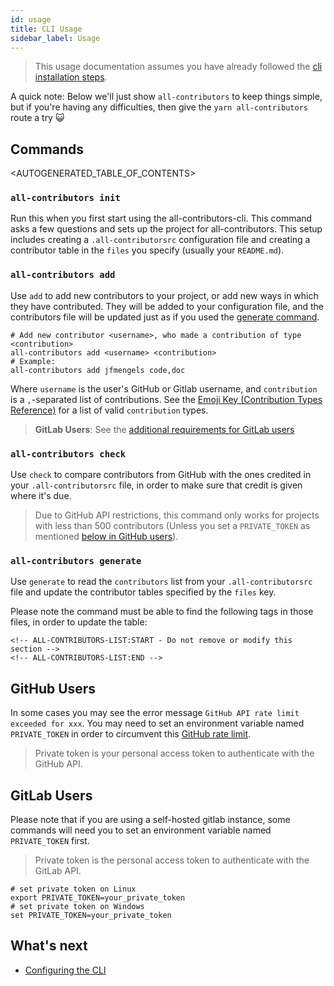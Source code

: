 ```yaml
---
id: usage
title: CLI Usage
sidebar_label: Usage
---
```


> This usage documentation assumes you have already followed the [cli installation steps](installation).

A quick note: Below we'll just show `all-contributors` to keep things simple, but if you're having any difficulties, then give the `yarn all-contributors` route a try 😺


## Commands
<AUTOGENERATED_TABLE_OF_CONTENTS>

### `all-contributors init`
Run this when you first start using the all-contributors-cli. This command asks a few questions and sets up the project for all-contributors.
This setup includes creating a `.all-contributorsrc` configuration file and creating a contributor table in the `files` you specify (usually your `README.md`).

### `all-contributors add`
Use `add` to add new contributors to your project, or add new ways in which they
have contributed. They will be added to your configuration file, and the
contributors file will be updated just as if you used the [generate command](#all-contributors-generate).

```console
# Add new contributor <username>, who made a contribution of type <contribution>
all-contributors add <username> <contribution>
# Example:
all-contributors add jfmengels code,doc
```

Where `username` is the user's GitHub or Gitlab username, and `contribution` is a
`,`-separated list of contributions. See the [Emoji Key (Contribution Types Reference)](../emoji-key)
for a list of valid `contribution` types.

> **GitLab Users**: See the [additional requirements for GitLab users](#gitlab-users)

### `all-contributors check`
Use `check` to compare contributors from GitHub with the ones credited in your
`.all-contributorsrc` file, in order to make sure that credit is given where
it's due.

> Due to GitHub API restrictions, this command only works for projects with less
> than 500 contributors (Unless you set a `PRIVATE_TOKEN` as mentioned [below in GitHub users](#github-users)).


### `all-contributors generate`
Use `generate` to read the `contributors` list from your `.all-contributorsrc` file
and update the contributor tables specified by the `files` key.

Please note the command must be able to find the following tags in those files, in order to update the table:
```
<!-- ALL-CONTRIBUTORS-LIST:START - Do not remove or modify this section -->
<!-- ALL-CONTRIBUTORS-LIST:END -->
```


## GitHub Users
In some cases you may see the error message `GitHub API rate limit exceeded for xxx`. You may need to set an environment variable named `PRIVATE_TOKEN` in order to circumvent this [GitHub rate limit](https://developer.github.com/v3/rate_limit/).

> Private token is your personal access token to authenticate with the GitHub API.


## GitLab Users
Please note that if you are using a self-hosted gitlab instance,
some commands will need you to set an environment variable named `PRIVATE_TOKEN` first.

> Private token is the personal access token to authenticate with the GitLab API.

```console
# set private token on Linux
export PRIVATE_TOKEN=your_private_token
# set private token on Windows
set PRIVATE_TOKEN=your_private_token
```



## What's next
- [Configuring the CLI](configuration)
